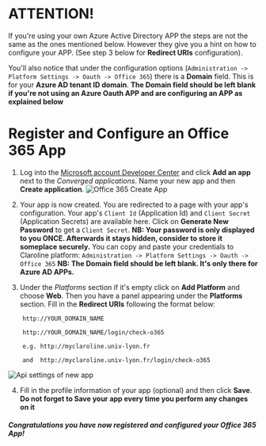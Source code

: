 ATTENTION!
==============

If you're using your own Azure Active Directory APP the steps are not the same as the ones mentioned below. 
However they give you a hint on how to configure your APP. (See step 3 below for **Redirect URIs** configuration).

You'll also notice that under the configuration options (```Administration -> Platform Settings -> Oauth -> Office 365```) 
there is a **Domain** field. This is for your **Azure AD tenant ID domain**.
**The Domain field should be left blank if you're not using an Azure Oauth APP and are configuring an APP as explained below** 

Register and Configure an Office 365 App
=========================================

1. Log into the [Microsoft account Developer Center](https://apps.dev.microsoft.com/#/appList) and click **Add an app** next to the *Converged applications*. Name your new app and then **Create application**.
![Office 365 Create App][new_app_create]

2. Your app is now created. You are redirected to a page with your app's configuration.
Your app's ```Client Id``` (Application Id) and ```Client Secret``` (Application Secrets) are available here.
Click on **Generate New Password** to get a ```Client Secret```.
**NB: Your password is only displayed to you ONCE. Afterwards it stays hidden, consider to store it someplace securely.**
You can copy and paste your credentials to Claroline platform:
```Administration -> Platform Settings -> Oauth -> Office 365```
**NB: The Domain field should be left blank. It's only there for Azure AD APPs.**

3. Under the *Platforms* section if it's empty click on **Add Platform** and choose **Web**.
Then you have a panel appearing under the **Platforms** section. Fill in the **Redirect URIs** following the format below:
``` 
    http://YOUR_DOMAIN_NAME
    
    http://YOUR_DOMAIN_NAME/login/check-o365

    e.g. http://myclaroline.univ-lyon.fr
    
    and  http://myclaroline.univ-lyon.fr/login/check-o365
```
![Api settings of new app][new_app_api_settings]

4. Fill in the profile information of your app (optional) and then click **Save**. 
**Do not forget to Save your app every time you perform any changes on it**

##### Congratulations you have now registered and configured your Office 365 App!

[new_app_create]: images/office365/office365_new_app_create.jpg "Create new app"
[new_app_api_settings]: images/office365/office365_new_app_api_settings.jpg "Api settings for new App"